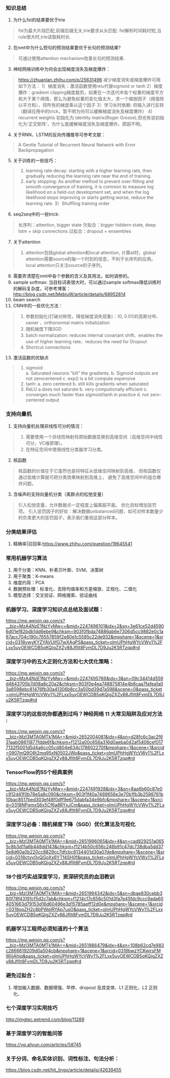 ﻿### 知识总结 
 
 1. 为什么fst的结果要优于trie
 > fst为最大片段匹配,前缀后缀无关,trie要求从头匹配.
 > fst解析时间耗时短,当rule很大时,trie读取耗时长.
 
 2. 在nmt中为什么短句的预测结果要优于长句的预测结果?
 > 可通过使用attention mechanism改善长句的预测结果.
 
 3. 神经网络训练中为何会出现梯度消失及梯度爆炸：
 >https://zhuanlan.zhihu.com/p/25631496
 >减少梯度消失或梯度爆炸可用如下方法：
 >1）梯度消失：激活函数使用relu代替sigmoid or tanh
 >2）梯度爆炸：gradient clipping梯度裁剪，如果在一次迭代中各个权重的梯度平方和大于某个阈值，那么为避免权重的变化值太大，求一个缩放因子（阈值除以平方和），将所有的梯度乘以这个因子
 >3）学习长时依赖: 将输入进行反转（翻译应用中的trick，暂不明为何可以缓解梯度消失及梯度爆炸）
 >4) recurrent weights 初始化为 identity matrix(Roger Grosse),但也有说初始化为‘正交矩阵’，为什么能缓解梯度消失及梯度爆炸，原因不明。

 4. 关于RNN、LSTM的反向传播推导可参考文献：
 >A Gentle Tutorial of Recurrent Neural Network with Error Backpropagation

 5. 关于训练的一些技巧：
 >1) learning rate decay: starting with a higher learning rate, then gradually reducing
the learning rate near the end of training.
 >2) early stopping: As another method to prevent over-fitting and smooth convergence of training, it is common to measure log likelihood on a held-out development set, and when the log likelihood stops improving or starts getting worse, reduce the learning rate.
 >3）Shuffling training order

 6. seq2seq中的一些trick:
 >  长序列：attention, bigger state
 >  欠拟合：bigger hiddern state, deep lstm + skip connections
 >  过拟合：dropout + ensembles

 7. 关于attention
 >1) attention包括global attention和local attention, 计算at时，global attention需要source的每一个时刻的信息，不利于长序列的应用。local attention只关注source的子序列。

 8. 需要弄清楚在nmt中各个参数的含义及其用法，如何调参的。
 9. sample softmax: 当目标词表很大时，可以通过sample softmax降低训练时的解码复杂度，可参考博客：http://blog.csdn.net/MebiuW/article/details/68952814
 10. beam search
 12. CNN中的一些优化方法：
 > 1) 参数初始化(打破对称性，降低梯度消失现象)：(0, 0.01)的高斯分布、xavier 、orthonormal matrix initialization
 > 2) 随机梯度下降SGD
 > 3) batch normalization: reduces internal covariant shift、enables the use of higher learning rate、reduces the need for Dropout
 > 4) Shortcut connections

 13. 激活函数的优缺点
 > 1) sigmoid:  
 > a. Saturated neurons “kill” the gradients. 
 > b. Sigmoid outputs are not zerocentered
 > c. exp() is a bit compute expensive
 > 2) tanh:
 > a. zero centered
 > b. still kills gradients when saturated
 > 3) ReLU
 > a.does not saturate
 > b. very computionally efficient
 > c. converges much faster than sigmoid/tanh in practice
 > d. not zero-centered output

### 支持向量机

 1. 支持向量机处理非线性可分的情况：
 > 1) 需要使用一个非线性映射将原始数据变换到高维空间（高维空间中线性可分，VC维原理）。
 > 2) 在特征空间中使用线性分类器学习分类。

 2. 核函数
 > 核函数的价值在于它虽然也是将特征从低维空间映射到高维， 但核函数仅通过低维计算就可把分类效果映射到高维上， 避免了高维空间中的组合爆炸问题。

 3. 含噪声的支持向量机分类（离群点的松弛变量）
 > 引入松弛变量，允许数据点一定程度上偏离超平面。
 > 优化目标增加惩罚项。
 > 引入惩罚因子的好处：解决数据unbalanced问题，如可对样本数量少的负类更大的惩罚因子，表示我们重视这部分样本。

### 分类结果评估

 1. 精确率|召回率:https://www.zhihu.com/question/19645541

### 常用机器学习算法

 1. 用于分类：KNN、朴素贝叶斯、SVM、决策树
 2. 用于聚类：K-means
 3. 维度约简：PCA
 4. 数据预处理：标准化、去除均值率和方差缩放、正规化、二值化
 5. 模型选择：交叉验证、网格搜索、验证曲线

### 机器学习、深度学习知识点总结及面试题：

https://mp.weixin.qq.com/s?__biz=MzA4NzE1NzYyMw==&mid=2247496101&idx=2&sn=3e61ce52d45906d01ef82bdb1dd6ebe9&chksm=903f0fbda74886ab6e7306d5cc9882e0c1a67acc704c190c76557859f2e80e1c5585c22de932&mpshare=1&scene=1&srcid=0318vwyKYZYAVUlfG7wXAgPS&pass_ticket=olmUPhHgWYcVWy1%2FLxx5uyOEWCDB5qKQjgZXZy88JfIIt8FvmDL7D9Ju2K5RTzqp#rd
### 深度学习中的五大正则化方法和七大优化策略：
  https://mp.weixin.qq.com/s?__biz=MzA4NzE1NzYyMw==&mid=2247495766&idx=3&sn=09c34414d559d4843705b7d08a8c20a2&chksm=903f0e4ea748875814e4b6caa7fafea1a03a8598ebc81476fb30a41306b8cc3a50bd39d7a598&scene=0&pass_ticket=olmUPhHgWYcVWy1%2FLxx5uyOEWCDB5qKQjgZXZy88JfIIt8FvmDL7D9Ju2K5RTzqp#rd

### 深度学习的这些坑你都遇到过吗？神经网络 11 大常见陷阱及应对方法 :
https://mp.weixin.qq.com/s?__biz=MzI3MTA0MTk1MA==&mid=2652004081&idx=4&sn=d28fc6c3ac2f631aab08611877fdde6f&chksm=f1212a00c656a316d0aeba042af5406cef0177132f5001d5d4a6cc05cd804e634c178602270f&mpshare=1&scene=1&srcid=0907mQ9O6t2mq95xN0502JWo&pass_ticket=olmUPhHgWYcVWy1%2FLxx5uyOEWCDB5qKQjgZXZy88JfIIt8FvmDL7D9Ju2K5RTzqp#rd

### TensorFlow的55个经典案例
https://mp.weixin.qq.com/s?__biz=MzA4NzE1NzYyMw==&mid=2247491928&idx=3&sn=8aa6b60c87e0c912d41f0b78e5a8c090&chksm=903f1f40a7489656e3e70b1fb3b2598761b10bac8517bed303ef48f0dff9e675dabfa34e9bfc&mpshare=1&scene=1&srcid=0318NPqmxS6x5Cf6a8RYxJCm&pass_ticket=olmUPhHgWYcVWy1%2FLxx5uyOEWCDB5qKQjgZXZy88JfIIt8FvmDL7D9Ju2K5RTzqp#rd


### 深度学习必备：随机梯度下降（SGD）优化算法及可视化
https://mp.weixin.qq.com/s?__biz=MzI3MTA0MTk1MA==&mid=2651996065&idx=4&sn=cad829251a0655c8b3d11a6b448dd143&chksm=f1214b50c656c246b91c47dc738dba5dd375e8d60a0b220cc8829cc7dfcbc8134401d30a07de&mpshare=1&scene=1&srcid=0318ctyv0vQGoXx6YTf4SH0f&pass_ticket=olmUPhHgWYcVWy1%2FLxx5uyOEWCDB5qKQjgZXZy88JfIIt8FvmDL7D9Ju2K5RTzqp#rd

### 18个技巧实战深度学习，资深研究员的血泪教训 
https://mp.weixin.qq.com/s?__biz=MzI3MTA0MTk1MA==&mid=2651994342&idx=5&sn=dbae830cebb360f78f43191cf5d2c7ab&chksm=f1214c17c656c501d3fa7e45fdc9ccc9ada604051663d79153d16d60496e3d15785aeff12d0e&mpshare=1&scene=1&srcid=0318opZH2c8bPWqIRYAp7usO&pass_ticket=olmUPhHgWYcVWy1%2FLxx5uyOEWCDB5qKQjgZXZy88JfIIt8FvmDL7D9Ju2K5RTzqp#rd

### 机器学习工程师必须知道的十个算法 
https://mp.weixin.qq.com/s?__biz=MzI3MTA0MTk1MA==&mid=2651986479&idx=4&sn=108b62cd7e983c2866619209d0a504cb&mpshare=1&scene=1&srcid=0318bwzYCKwirsFMWiiiAhiq&pass_ticket=olmUPhHgWYcVWy1%2FLxx5uyOEWCDB5qKQjgZXZy88JfIIt8FvmDL7D9Ju2K5RTzqp#rd

### 避免过拟合：

 1. 增加输入数据、数据增强、早停、dropout 及其变体、L1 正则化、L2 正则化、

### 七个深度学习实用技巧
http://imgtec.eetrend.com/blog/11289

### 基于深度学习的智能问答
https://yq.aliyun.com/articles/58745		

### 关于分词、命名实体识别、词性标注、句法分析：
https://blog.csdn.net/hit_lingo/article/details/42639455